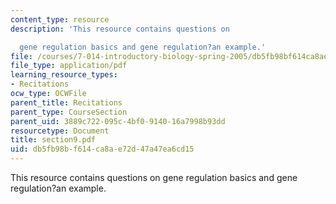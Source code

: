 ```yaml
---
content_type: resource
description: 'This resource contains questions on

  gene regulation basics and gene regulation?an example.'
file: /courses/7-014-introductory-biology-spring-2005/db5fb98bf614ca8ae72d47a47ea6cd15_section9.pdf
file_type: application/pdf
learning_resource_types:
- Recitations
ocw_type: OCWFile
parent_title: Recitations
parent_type: CourseSection
parent_uid: 3889c722-095c-4bf0-9140-16a7998b93dd
resourcetype: Document
title: section9.pdf
uid: db5fb98b-f614-ca8a-e72d-47a47ea6cd15
---
```

This resource contains questions on
gene regulation basics and gene regulation?an example.

